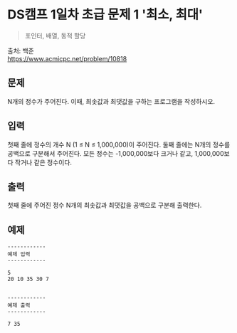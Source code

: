# DS캠프 1일차 초급 문제 1 '최소, 최대'

> 포인터, 배열, 동적 할당

출처: 백준\
https://www.acmicpc.net/problem/10818

## 문제
N개의 정수가 주어진다. 이때, 최솟값과 최댓값을 구하는 프로그램을 작성하시오.

## 입력
첫째 줄에 정수의 개수 N (1 ≤ N ≤ 1,000,000)이 주어진다. 둘째 줄에는 N개의 정수를 공백으로 구분해서 주어진다. 모든 정수는 -1,000,000보다 크거나 같고, 1,000,000보다 작거나 같은 정수이다.

## 출력
첫째 줄에 주어진 정수 N개의 최솟값과 최댓값을 공백으로 구분해 출력한다.

## 예제

```
------------
예제 입력
------------

5
20 10 35 30 7


------------
예제 출력
------------

7 35

```
